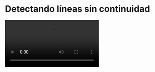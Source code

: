 # Detectando líneas sin continuidad

<video controls>
    <source src="https://digi21.blob.core.windows.net/videos-ayuda/desarrollo/39.%20Detectando%20lineas%20sin%20continuidad.mp4" type="video/mp4">
</video>



